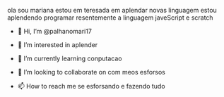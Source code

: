 ola sou mariana
estou em teresada em aplendar novas linguagem
estou aplendendo programar  resentemente a linguagem javeScript e scratch
- 👋 Hi, I’m @palhanomari17
- 👀 I’m interested in  aplender 
- 🌱 I’m currently learning conputacao


- 💞️ I’m looking to collaborate on  com meos esforsos 
- 📫 How to reach me  se esforsando  e fazendo tudo 

<!---
palhanomari17/palhanomari17 is a ✨ special ✨ repository because its `README.md` (this file) appears on your GitHub profile.
You can click the Preview link to take a look at your changes.
--->
